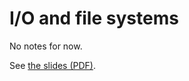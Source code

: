 # I/O and file systems

No notes for now.

See [the slides (PDF)](https://465000095.lumidata.eu/intro-202310xx/files/LUMI-BE-Intro-202310XX-08-Lustre-intro.pdf).
